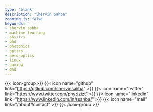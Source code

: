 ```yaml
---
type: 'blank'
description: "Shervin Sahba"
zooming_js: false
keywords:
- shervin sahba
- machine learning
- physics
- phd
- photonics
- optics
- aero-optics
- linux
- gaming
- dnd
---
```



<!-- {{< figure src="../images/Flammarion_cropped.png" >}} -->
<!-- 
[posts](/posts)

[research](/research)

[about](/about) -->


{{< icon-group >}}
    {{< icon name="github" link="https://github.com/shervinsahba" >}}
    {{< icon name="twitter" link="https://www.twitter.com/phyzizizt" >}}
    {{< icon name="linkedin" link="https://www.linkedin.com/in/ssahba/" >}}
    {{< icon name="mail" link="/about#contact" >}}
{{< /icon-group >}}



